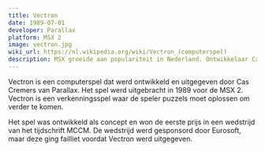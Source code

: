 ```yaml
---
title: Vectron
date: 1989-07-01
developer: Parallax
platform: MSX 2
image: vectron.jpg
wiki_url: https://nl.wikipedia.org/wiki/Vectron_(computerspel)
description: MSX groeide aan populariteit in Nederland. Ontwikkelaar Cas Cremers van Parallax ontving met Vectron de eerste prijs van MSX computer magazine.
---
```


Vectron is een computerspel dat werd ontwikkeld en uitgegeven door Cas Cremers van Parallax. Het spel werd uitgebracht in 1989 voor de MSX 2. Vectron is een verkenningsspel waar de speler puzzels moet oplossen om verder te komen.

Het spel was ontwikkeld als concept en won de eerste prijs in een wedstrijd van het tijdschrift MCCM. De wedstrijd werd gesponsord door Eurosoft, maar deze ging failliet voordat Vectron werd uitgegeven.
